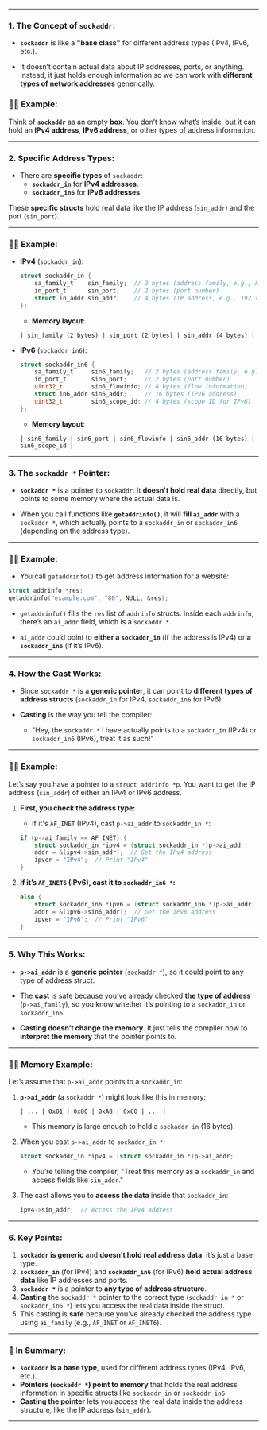 
---

### **1. The Concept of `sockaddr`:**
  
- **`sockaddr`** is like a **"base class"** for different address types (IPv4, IPv6, etc.).
  
- It doesn’t contain actual data about IP addresses, ports, or anything. Instead, it just holds enough information so we can work with **different types of network addresses** generically.
  
### 🧑‍💻 **Example:**
Think of **`sockaddr`** as an empty **box**. You don’t know what’s inside, but it can hold an **IPv4 address**, **IPv6 address**, or other types of address information.

---

### **2. Specific Address Types:**
  
- There are **specific types** of `sockaddr`:
    - **`sockaddr_in`** for **IPv4 addresses**.
    - **`sockaddr_in6`** for **IPv6 addresses**.

These **specific structs** hold real data like the IP address (`sin_addr`) and the port (`sin_port`).

---

### 🧑‍💻 **Example:**
- **IPv4** (`sockaddr_in`):
    ```c
    struct sockaddr_in {
        sa_family_t    sin_family;  // 2 bytes (address family, e.g., AF_INET)
        in_port_t      sin_port;    // 2 bytes (port number)
        struct in_addr sin_addr;    // 4 bytes (IP address, e.g., 192.168.1.1)
    };
    ```
    - **Memory layout**:
    ```
    | sin_family (2 bytes) | sin_port (2 bytes) | sin_addr (4 bytes) |
    ```
  
- **IPv6** (`sockaddr_in6`):
    ```c
    struct sockaddr_in6 {
        sa_family_t     sin6_family;   // 2 bytes (address family, e.g., AF_INET6)
        in_port_t       sin6_port;     // 2 bytes (port number)
        uint32_t        sin6_flowinfo; // 4 bytes (flow information)
        struct in6_addr sin6_addr;     // 16 bytes (IPv6 address)
        uint32_t        sin6_scope_id; // 4 bytes (scope ID for IPv6)
    };
    ```
    - **Memory layout**:
    ```
    | sin6_family | sin6_port | sin6_flowinfo | sin6_addr (16 bytes) | sin6_scope_id |
    ```

---

### **3. The `sockaddr *` Pointer:**
  
- **`sockaddr *`** is a pointer to `sockaddr`. It **doesn't hold real data** directly, but points to some memory where the actual data is.
  
- When you call functions like **`getaddrinfo()`**, it will **fill `ai_addr`** with a `sockaddr *`, which actually points to a `sockaddr_in` or `sockaddr_in6` (depending on the address type).

---

### 🧑‍💻 **Example:**
- You call `getaddrinfo()` to get address information for a website:

```c
struct addrinfo *res;
getaddrinfo("example.com", "80", NULL, &res);
```

- `getaddrinfo()` fills the `res` list of `addrinfo` structs. Inside each `addrinfo`, there’s an `ai_addr` field, which is a `sockaddr *`.

- `ai_addr` could point to **either a `sockaddr_in`** (if the address is IPv4) or **a `sockaddr_in6`** (if it’s IPv6).

---

### **4. How the Cast Works:**

- Since `sockaddr *` is a **generic pointer**, it can point to **different types of address structs** (`sockaddr_in` for IPv4, `sockaddr_in6` for IPv6).
  
- **Casting** is the way you tell the compiler:
  - "Hey, the `sockaddr *` I have actually points to a `sockaddr_in` (IPv4) or `sockaddr_in6` (IPv6), treat it as such!"

---

### 🧑‍💻 **Example:**
Let’s say you have a pointer to a `struct addrinfo *p`. You want to get the IP address (`sin_addr`) of either an IPv4 or IPv6 address.

1. **First, you check the address type:**
    - If it's `AF_INET` (IPv4), cast `p->ai_addr` to `sockaddr_in *`:
    ```c
    if (p->ai_family == AF_INET) { 
        struct sockaddr_in *ipv4 = (struct sockaddr_in *)p->ai_addr;
        addr = &(ipv4->sin_addr);  // Get the IPv4 address
        ipver = "IPv4";  // Print "IPv4"
    }
    ```

2. **If it’s `AF_INET6` (IPv6), cast it to `sockaddr_in6 *`:**
    ```c
    else { 
        struct sockaddr_in6 *ipv6 = (struct sockaddr_in6 *)p->ai_addr;
        addr = &(ipv6->sin6_addr);  // Get the IPv6 address
        ipver = "IPv6";  // Print "IPv6"
    }
    ```

---

### **5. Why This Works:**

- **`p->ai_addr`** is a **generic pointer** (`sockaddr *`), so it could point to any type of address struct.
  
- The **cast** is safe because you’ve already checked **the type of address** (`p->ai_family`), so you know whether it’s pointing to a `sockaddr_in` or `sockaddr_in6`.

- **Casting doesn’t change the memory**. It just tells the compiler how to **interpret the memory** that the pointer points to.

---

### 🧑‍💻 **Memory Example:**

Let’s assume that `p->ai_addr` points to a `sockaddr_in`:

1. **`p->ai_addr`** (a `sockaddr *`) might look like this in memory:
    ```
    | ... | 0x01 | 0x80 | 0xA8 | 0xC0 | ... |
    ```
    - This memory is large enough to hold a `sockaddr_in` (16 bytes).
  
2. When you cast `p->ai_addr` to `sockaddr_in *`:
    ```c
    struct sockaddr_in *ipv4 = (struct sockaddr_in *)p->ai_addr;
    ```
    - You’re telling the compiler, "Treat this memory as a `sockaddr_in` and access fields like `sin_addr`."

3. The cast allows you to **access the data** inside that `sockaddr_in`:
    ```c
    ipv4->sin_addr;  // Access the IPv4 address
    ```

---

### **6. Key Points:**

1. **`sockaddr` is generic** and **doesn’t hold real address data**. It’s just a base type.
2. **`sockaddr_in`** (for IPv4) and **`sockaddr_in6`** (for IPv6) **hold actual address data** like IP addresses and ports.
3. **`sockaddr *`** is a pointer to **any type of address structure**.
4. **Casting** the `sockaddr *` pointer to the correct type (`sockaddr_in *` or `sockaddr_in6 *`) lets you access the real data inside the struct.
5. This casting is **safe** because you’ve already checked the address type using `ai_family` (e.g., `AF_INET` or `AF_INET6`).

---

### 🎉 **In Summary:**

- **`sockaddr` is a base type**, used for different address types (IPv4, IPv6, etc.).
- **Pointers (`sockaddr *`) point to memory** that holds the real address information in specific structs like `sockaddr_in` or `sockaddr_in6`.
- **Casting the pointer** lets you access the real data inside the address structure, like the IP address (`sin_addr`).

---

